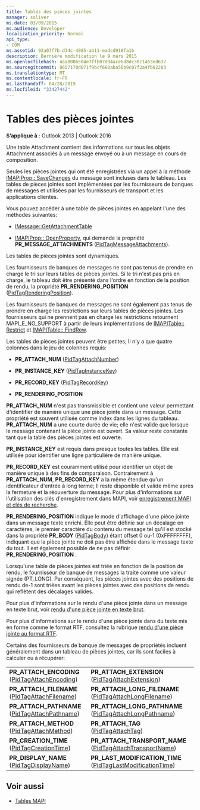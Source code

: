 ```yaml
---
title: Tables des pièces jointes
manager: soliver
ms.date: 03/09/2015
ms.audience: Developer
localization_priority: Normal
api_type:
- COM
ms.assetid: 92a07f7b-d34c-4085-ab11-eadcd918fa1b
description: Dernière modification le 9 mars 2015
ms.openlocfilehash: 4aa800b504e7ffb07d94ace6d8dc30c1463ed637
ms.sourcegitcommit: 8657170d071f9bcf680aba50b9c07f2a4fb82283
ms.translationtype: MT
ms.contentlocale: fr-FR
ms.lasthandoff: 04/28/2019
ms.locfileid: "33427442"
---
```

# <a name="attachment-tables"></a>Tables des pièces jointes

**S’applique à** : Outlook 2013 | Outlook 2016 
  
Une table Attachment contient des informations sur tous les objets Attachment associés à un message envoyé ou à un message en cours de composition. 
  
Seules les pièces jointes qui ont été enregistrées via un appel à la méthode [IMAPIProp:: SaveChanges](imapiprop-savechanges.md) du message sont incluses dans le tableau. Les tables de pièces jointes sont implémentées par les fournisseurs de banques de messages et utilisées par les fournisseurs de transport et les applications clientes. 
  
Vous pouvez accéder à une table de pièces jointes en appelant l'une des méthodes suivantes:
  
- [IMessage::GetAttachmentTable](imessage-getattachmenttable.md)
    
- [IMAPIProp:: OpenProperty](imapiprop-openproperty.md), qui demande la propriété **PR_MESSAGE_ATTACHMENTS** ([PidTagMessageAttachments](pidtagmessageattachments-canonical-property.md)).
    
Les tables de pièces jointes sont dynamiques.
  
Les fournisseurs de banques de messages ne sont pas tenus de prendre en charge le tri sur leurs tables de pièces jointes. Si le tri n'est pas pris en charge, le tableau doit être présenté dans l'ordre en fonction de la position de rendu, la propriété **PR_RENDERING_POSITION** ([PidTagRenderingPosition](pidtagrenderingposition-canonical-property.md)).
  
Les fournisseurs de banques de messages ne sont également pas tenus de prendre en charge les restrictions sur leurs tables de pièces jointes. Les fournisseurs qui ne prennent pas en charge les restrictions retournent MAPI_E_NO_SUPPORT à partir de leurs implémentations de [IMAPITable:: Restrict](imapitable-restrict.md) et [IMAPITable:: FindRow](imapitable-findrow.md).
  
Les tables de pièces jointes peuvent être petites; Il n'y a que quatre colonnes dans le jeu de colonnes requis:
  
- **PR_ATTACH_NUM** ([PidTagAttachNumber](pidtagattachnumber-canonical-property.md)) 
    
- **PR_INSTANCE_KEY** ([PidTagInstanceKey](pidtaginstancekey-canonical-property.md)) 
    
- **PR_RECORD_KEY** ([PidTagRecordKey](pidtagrecordkey-canonical-property.md)) 
    
- **PR_RENDERING_POSITION**
    
 **PR_ATTACH_NUM** n'est pas transmissible et contient une valeur permettant d'identifier de manière unique une pièce jointe dans un message. Cette propriété est souvent utilisée comme index dans les lignes du tableau. **PR_ATTACH_NUM** a une courte durée de vie; elle n'est valide que lorsque le message contenant la pièce jointe est ouvert. Sa valeur reste constante tant que la table des pièces jointes est ouverte. 
  
 **PR_INSTANCE_KEY** est requis dans presque toutes les tables. Elle est utilisée pour identifier une ligne particulière de manière unique. 
  
 **PR_RECORD_KEY** est couramment utilisé pour identifier un objet de manière unique à des fins de comparaison. Contrairement à **PR_ATTACH_NUM**, **PR_RECORD_KEY** a la même étendue qu'un identificateur d'entrée à long terme; Il reste disponible et valide même après la fermeture et la réouverture du message. Pour plus d'informations sur l'utilisation des clés d'enregistrement dans MAPI, voir [enregistrement MAPI et clés de recherche](mapi-record-and-search-keys.md).
  
 **PR_RENDERING_POSITION** indique le mode d'affichage d'une pièce jointe dans un message texte enrichi. Elle peut être définie sur un décalage en caractères, le premier caractère du contenu du message tel qu'il est stocké dans la propriété **PR_BODY** ([PidTagBody](pidtagbody-canonical-property.md)) étant offset 0 ou-1 (0xFFFFFFFF), indiquant que la pièce jointe ne doit pas être affichée dans le message texte du tout. Il est également possible de ne pas définir **PR_RENDERING_POSITION** . 
  
Lorsqu'une table de pièces jointes est triée en fonction de la position de rendu, le fournisseur de banque de messages la traite comme une valeur signée (PT_LONG). Par conséquent, les pièces jointes avec des positions de rendu de-1 sont triées avant les pièces jointes avec des positions de rendu qui reflètent des décalages valides. 
  
Pour plus d'informations sur le rendu d'une pièce jointe dans un message en texte brut, voir [rendu d'une pièce jointe en texte brut](rendering-an-attachment-in-plain-text.md). 
  
Pour plus d'informations sur le rendu d'une pièce jointe dans du texte mis en forme comme le format RTF, consultez la rubrique [rendu d'une pièce jointe au format RTF](rendering-an-attachment-in-rtf-text.md).
  
Certains des fournisseurs de banque de messages de propriétés incluent généralement dans un tableau de pièces jointes, car ils sont faciles à calculer ou à récupérer:
  
|||
|:-----|:-----|
|**PR_ATTACH_ENCODING** ([PidTagAttachEncoding](pidtagattachencoding-canonical-property.md))  <br/> |**PR_ATTACH_EXTENSION** ([PidTagAttachExtension](pidtagattachextension-canonical-property.md))  <br/> |
|**PR_ATTACH_FILENAME** ([PidTagAttachFilename](pidtagattachfilename-canonical-property.md))  <br/> |**PR_ATTACH_LONG_FILENAME** ([PidTagAttachLongFilename](pidtagattachlongfilename-canonical-property.md))  <br/> |
|**PR_ATTACH_PATHNAME** ([PidTagAttachPathname](pidtagattachpathname-canonical-property.md))  <br/> |**PR_ATTACH_LONG_PATHNAME** ([PidTagAttachLongPathname](pidtagattachlongpathname-canonical-property.md))  <br/> |
|**PR_ATTACH_METHOD** ([PidTagAttachMethod](pidtagattachmethod-canonical-property.md))  <br/> |**PR_ATTACH_TAG** ([PidTagAttachTag](pidtagattachtag-canonical-property.md))  <br/> |
|**PR_CREATION_TIME** ([PidTagCreationTime](pidtagcreationtime-canonical-property.md))  <br/> |**PR_ATTACH_TRANSPORT_NAME** ([PidTagAttachTransportName](pidtagattachtransportname-canonical-property.md))  <br/> |
|**PR_DISPLAY_NAME** ([PidTagDisplayName](pidtagdisplayname-canonical-property.md))  <br/> |**PR_LAST_MODIFICATION_TIME** ([PidTagLastModificationTime](pidtaglastmodificationtime-canonical-property.md))  <br/> |
   
## <a name="see-also"></a>Voir aussi

- [Tables MAPI](mapi-tables.md)

